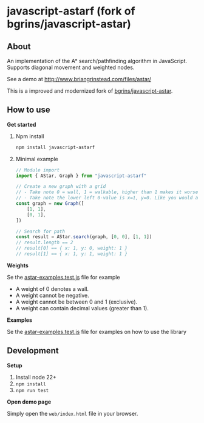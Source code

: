 # javascript-astarf (fork of bgrins/javascript-astar)

## About

An implementation of the A* search/pathfinding algorithm in JavaScript. Supports diagonal movement and weighted nodes.

See a demo at http://www.briangrinstead.com/files/astar/

This is a improved and modernized fork of [bgrins/javascript-astar](https://github.com/bgrins/javascript-astar).


## How to use

**Get started**

1. Npm install
   ```bash
   npm install javascript-astarf
   ```
2. Minimal example
    ```javascript
    // Module import
    import { AStar, Graph } from "javascript-astarf"
    
    // Create a new graph with a grid
    // - Take note 0 = wall, 1 = walkable, higher than 1 makes it worse
    // - Take note the lower left 0-value is x=1, y=0. Like you would access a 2d array[x][y].
    const graph = new Graph([
        [1, 1],
        [0, 1],
    ])
    
    // Search for path
    const result = AStar.search(graph, [0, 0], [1, 1])
    // result.length == 2
    // result[0] == { x: 1, y: 0, weight: 1 }
    // result[1] == { x: 1, y: 1, weight: 1 }
    ```


**Weights**

Se the [astar-examples.test.js](./test/astar-examples.test.js) file for example

* A weight of 0 denotes a wall.
* A weight cannot be negative.
* A weight cannot be between 0 and 1 (exclusive).
* A weight can contain decimal values (greater than 1).


**Examples**

Se the [astar-examples.test.js](./test/astar-examples.test.js) file for examples on how to use the library


## Development

**Setup**

1. Install node 22+
2. `npm install`
3. `npm run test`

**Open demo page**

Simply open the `web/index.html` file in your browser.
